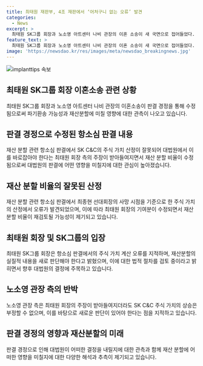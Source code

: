 ```yaml
---
title: 최태원 재판부, 4조 재판에서 ‘어처구니 없는 오류’ 발견
categories:
  - News
excerpt: >
  최태원 SK그룹 회장과 노소영 아트센터 나비 관장의 이혼 소송이 새 국면으로 접어들었다. 최 회장 측이 재산 분할 관련한 항소심 판결에 ‘치명적 오류’가 있다고 지적한 부분을 재판부가 판결 경정을 통해 수정하면서 사실상 재판부가 자신들의 오류를 인정한 것으로, 대법원이 파기환송하거나 재산분할 금액이 현저하게 줄어드는 것 아니냐는 관측에 무게가 실린다. 최태원 회장 측은 재산 분할 관련한 판결의 기여도가 과다하게 계산되었다고 지적했고, 이에 대한 항소심 재판부의 판결 경정으로 인해 법조계의 관심이 집중되고 있다.
feature_text: >
  최태원 SK그룹 회장과 노소영 아트센터 나비 관장의 이혼 소송이 새 국면으로 접어들었다. 최 회장 측이 재산 분할 관련한 항소심 판결에 ‘치명적 오류’가 있다고 지적한 부분을 재판부가 판결 경정을 통해 수정하면서 사실상 재판부가 자신들의 오류를 인정한 것으로, 대법원이 파기환송하거나 재산분할 금액이 현저하게 줄어드는 것 아니냐는 관측에 무게가 실린다. 최태원 회장 측은 재산 분할 관련한 판결의 기여도가 과다하게 계산되었다고 지적했고, 이에 대한 항소심 재판부의 판결 경정으로 인해 법조계의 관심이 집중되고 있다.
image: 'https://newsdao.kr/res/images/meta/newsdao_breakingnews.jpg'
---
```


<p><img src="https://newsdao.kr/res/images/meta/newsdao_breakingnews.jpg" alt="implanttips 속보" /></p>

<h2 data-ke-size="size26">최태원 SK그룹 회장 이혼소송 관련 상황</h2>

<p data-ke-size="size16">최태원 SK그룹 회장과 노소영 아트센터 나비 관장의 이혼소송이 판결 경정을 통해 수정됨으로써 파기환송 가능성과 재산분할에 미칠 영향에 대한 관측이 나오고 있습니다.</p>

<h2 data-ke-size="size26">판결 경정으로 수정된 항소심 판결 내용</h2>

<p data-ke-size="size16">재산 분할 관련 항소심 판결에서 SK C&C의 주식 가치 산정이 잘못되어 대법원에서 이를 바로잡아야 한다는 최태원 회장 측의 주장이 받아들여지면서 재산 분할 비율이 수정됨으로써 대법원의 판결에 어떤 영향을 미칠지에 대한 관심이 높아졌습니다.</p>

<h2 data-ke-size="size26">재산 분할 비율의 잘못된 산정</h2>

<p data-ke-size="size16">재산 분할 관련 항소심 판결에서 최종현 선대회장의 사망 시점을 기준으로 한 주식 가치의 산정에서 오류가 발견되었으며, 이에 따라 최태원 회장의 기여분이 수정되면서 재산 분할 비율이 재검토될 가능성이 제기되고 있습니다.</p>

<h2 data-ke-size="size26">최태원 회장 및 SK그룹의 입장</h2>

<p data-ke-size="size16">최태원 SK그룹 회장은 항소심 판결에서의 주식 가치 계산 오류를 지적하며, 재산분할의 실질적 내용을 새로 판단해야 한다고 밝혔으며, 이에 대한 법적 절차를 검토 중이라고 밝히면서 향후 대법원의 결정에 주목하고 있습니다.</p>

<h2 data-ke-size="size26">노소영 관장 측의 반박</h2>

<p data-ke-size="size16">노소영 관장 측은 최태원 회장의 주장이 받아들여지더라도 SK C&C 주식 가치의 상승은 부정할 수 없으며, 이를 바탕으로 새로운 판단이 있어야 한다는 점을 지적하고 있습니다.</p>

<h2 data-ke-size="size26">판결 경정의 영향과 재산분할의 미래</h2>

<p data-ke-size="size16">판결 경정으로 인해 대법원이 어떠한 결정을 내릴지에 대한 관측과 함께 재산 분할에 어떠한 영향을 미칠지에 대한 다양한 해석과 추측이 제기되고 있습니다.</p>

